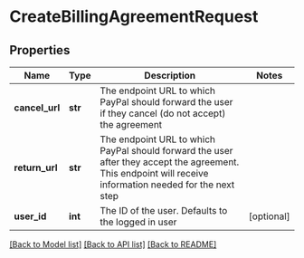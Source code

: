 # CreateBillingAgreementRequest

## Properties
Name | Type | Description | Notes
------------ | ------------- | ------------- | -------------
**cancel_url** | **str** | The endpoint URL to which PayPal should forward the user if they cancel (do not accept) the agreement | 
**return_url** | **str** | The endpoint URL to which PayPal should forward the user after they accept the agreement. This endpoint will receive information needed for the next step | 
**user_id** | **int** | The ID of the user. Defaults to the logged in user | [optional] 

[[Back to Model list]](../README.md#documentation-for-models) [[Back to API list]](../README.md#documentation-for-api-endpoints) [[Back to README]](../README.md)


